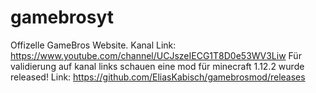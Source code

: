 # gamebrosyt
Offizelle GameBros Website.
Kanal Link: https://www.youtube.com/channel/UCJszeIECG1T8D0e53WV3Liw
Für validierung auf kanal links schauen
eine mod für minecraft 1.12.2 wurde released!
Link: https://github.com/EliasKabisch/gamebrosmod/releases
